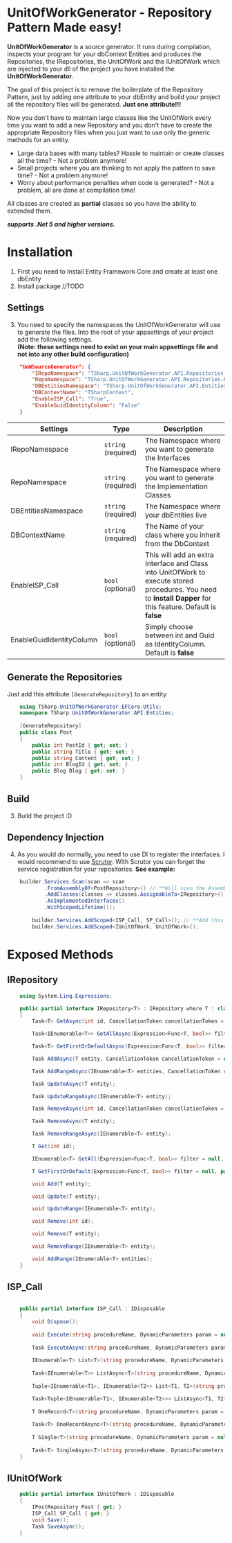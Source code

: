 # UnitOfWorkGenerator - Repository Pattern Made easy!

**UnitOfWorkGenerator** is a source generator. It runs during compilation, inspects your program for your dbContext Entities and produces the Repositories, the IRepositories, the UnitOfWork and the IUnitOfWork which are injected to your dll of the project you have installed the **UnitOfWorkGenerator**.

The goal of this project is to remove the boilerplate of the Repository Pattern, just by adding one attribute to your dbEntity and build your project all the repository files will be generated. **Just one attribute!!!**

Now you don't have to maintain large classes like the UnitOfWork every time you want to add a new Repository and you don't have to create the appropriate Repository files when you just want to use only the generic methods for an entity.   

- Large data bases with many tables? Hassle to maintain or create classes all the time? - Not a problem anymore!
- Small projects where you are thinking to not apply the pattern to save time? - Not a problem anymore!
- Worry about performance penalties when code is generated? - Not a problem, all are done at compilation time!

All classes are created as **partial** classes so you have the ability to extended them.  

***supports .Net 5 and higher versions.***

# Installation 

1.  First you need to Install Entity Framework Core and create at least one dbEntity
2.  Install package //TODO 

## Settings

3. You need to specify the namespaces the UnitOfWorkGenerator will use to generate the files.
Into the root of your appsettings of your project add the following settings.  <br> **(Note: these settings need to exist on your main appsettings file and not into any other build configuration)**

```json
	"UoWSourceGenerator": {
	    "IRepoNamespace": "TSharp.UnitOfWorkGenerator.API.Repositories.IRepository",
	    "RepoNamespace": "TSharp.UnitOfWorkGenerator.API.Repositories.Repository",
	    "DBEntitiesNamespace": "TSharp.UnitOfWorkGenerator.API.Entities",
	    "DBContextName": "TSharpContext",
	    "EnableISP_Call": "True",
	    "EnableGuidIdentityColumn": "False"
	}
```

| Settings                |Type      |Description                  |                    
|-------------------------|----------|-----------------------------|
|IRepoNamespace           |`string` (required)|The Namespace where you want to generate the Interfaces|
|RepoNamespace            |`string` (required)|The Namespace where you want to generate the Implementation Classes|
|DBEntitiesNamespace      |`string` (required)|The Namespace where your dbEntities live|
|DBContextName            |`string` (required)|The Name of your class where you inherit from the DbContext|
|EnableISP_Call           |`bool` (optional)  |This will add an extra Interface and Class into UnitOfWork to execute stored procedures. You need to **install Dapper** for this feature. Default is **false**|
|EnableGuidIdentityColumn |`bool` (optional)  |Simply choose between int and Guid as IdentityColumn. Default is **false**|

## Generate the Repositories
Just add this attribute `[GenerateRepository]` to an entity

```csharp
    using TSharp.UnitOfWorkGenerator.EFCore.Utils;    
    namespace TSharp.UnitOfWorkGenerator.API.Entities;
    
    [GenerateRepository]
    public class Post
    {
        public int PostId { get; set; }
        public string Title { get; set; }
        public string Content { get; set; }
        public int BlogId { get; set; }
        public Blog Blog { get; set; }
    }
```

## Build

3. Build the project :D 

## Dependency Injection
4. As you would do normally, you need to use DI to register the interfaces. I would recommend to use [Scrutor](https://github.com/khellang/Scrutor). With Scrutor you can forget the service registration for your repositories.
**See example:** <br>
```csharp
	builder.Services.Scan(scan => scan
            .FromAssemblyOf<PostRepository>() // **Will scan the Assembly where the PostRepository lives, just add any Repository Class**
            .AddClasses(classes => classes.AssignableTo<IRepository>()) // **Here leave the IRepository**
            .AsImplementedInterfaces()
            .WithScopedLifetime());
	    
        builder.Services.AddScoped<ISP_Call, SP_Call>(); // **Add this only if you enable the ISP_Call**
        builder.Services.AddScoped<IUnitOfWork, UnitOfWork>();
```
# Exposed Methods
## IRepository 

```csharp
    using System.Linq.Expressions;

    public partial interface IRepository<T> : IRepository where T : class
    {
        Task<T> GetAsync(int id, CancellationToken cancellationToken = default);

        Task<IEnumerable<T>> GetAllAsync(Expression<Func<T, bool>> filter = null, Expression<Func<T, object>> orderBy = null, CancellationToken cancellationToken = default, params Expression<Func<T, object>>[] includeProperties);

        Task<T> GetFirstOrDefaultAsync(Expression<Func<T, bool>> filter = null, CancellationToken cancellationToken = default, params Expression<Func<T, object>>[] includeProperties);

        Task AddAsync(T entity, CancellationToken cancellationToken = default);

        Task AddRangeAsync(IEnumerable<T> entities, CancellationToken cancellationToken = default);

        Task UpdateAsync(T entity);

        Task UpdateRangeAsync(IEnumerable<T> entity);

        Task RemoveAsync(int id, CancellationToken cancellationToken = default);

        Task RemoveAsync(T entity);

        Task RemoveRangeAsync(IEnumerable<T> entity);

        T Get(int id);

        IEnumerable<T> GetAll(Expression<Func<T, bool>> filter = null, Expression<Func<T, object>> orderBy = null, params Expression<Func<T, object>>[] includeProperties);

        T GetFirstOrDefault(Expression<Func<T, bool>> filter = null, params Expression<Func<T, object>>[] includeProperties);

        void Add(T entity);

        void Update(T entity);

        void UpdateRange(IEnumerable<T> entity);

        void Remove(int id);

        void Remove(T entity);

        void RemoveRange(IEnumerable<T> entity);

        void AddRange(IEnumerable<T> entities);
    }
```
## ISP_Call
```csharp

    public partial interface ISP_Call : IDisposable
    {
        void Dispose();
       
        void Execute(string procedureName, DynamicParameters param = null, IDbConnection? connection = null, IDbTransaction? transaction = null, int? commandTimeout = null);
               
        Task ExecuteAsync(string procedureName, DynamicParameters param = null, IDbConnection? connection = null, IDbTransaction? transaction = null, int? commandTimeout = null, CancellationToken cancellationToken = default);
        
        IEnumerable<T> List<T>(string procedureName, DynamicParameters param = null, IDbConnection? connection = null, IDbTransaction? transaction = null, int? commandTimeout = null);
       
        Task<IEnumerable<T>> ListAsync<T>(string procedureName, DynamicParameters param = null, IDbConnection? connection = null, IDbTransaction? transaction = null, int? commandTimeout = null, CancellationToken cancellationToken = default);
        
        Tuple<IEnumerable<T1>, IEnumerable<T2>> List<T1, T2>(string procedureName, DynamicParameters param = null, IDbConnection? connection = null, IDbTransaction? transaction = null, int? commandTimeout = null);

        Task<Tuple<IEnumerable<T1>, IEnumerable<T2>>> ListAsync<T1, T2>(string procedureName, DynamicParameters param = null, IDbConnection? connection = null, IDbTransaction? transaction = null, int? commandTimeout = null, CancellationToken cancellationToken = default);
        
        T OneRecord<T>(string procedureName, DynamicParameters param = null, IDbConnection? connection = null, IDbTransaction? transaction = null, int? commandTimeout = null);
        
        Task<T> OneRecordAsync<T>(string procedureName, DynamicParameters param = null, IDbConnection? connection = null, IDbTransaction? transaction = null, int? commandTimeout = null, CancellationToken cancellationToken = default);
        
        T Single<T>(string procedureName, DynamicParameters param = null, IDbConnection? connection = null, IDbTransaction? transaction = null, int? commandTimeout = null);
        
        Task<T> SingleAsync<T>(string procedureName, DynamicParameters param = null, IDbConnection? connection = null, IDbTransaction? transaction = null, int? commandTimeout = null);
    }
```
## IUnitOfWork

```csharp
    public partial interface IUnitOfWork : IDisposable
    {
        IPostRepository Post { get; }
        ISP_Call SP_Call { get; }
        void Save();
        Task SaveAsync();
    }
```
